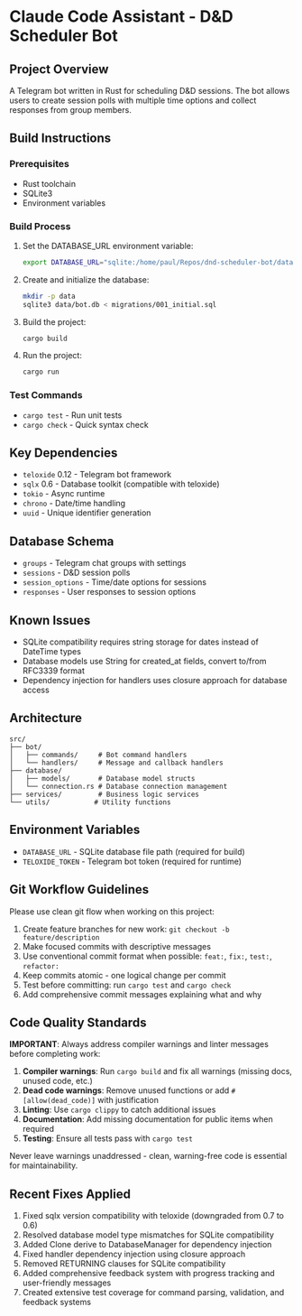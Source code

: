 # Claude Code Assistant - D&D Scheduler Bot

## Project Overview
A Telegram bot written in Rust for scheduling D&D sessions. The bot allows users to create session polls with multiple time options and collect responses from group members.

## Build Instructions

### Prerequisites
- Rust toolchain
- SQLite3
- Environment variables

### Build Process
1. Set the DATABASE_URL environment variable:
   ```bash
   export DATABASE_URL="sqlite:/home/paul/Repos/dnd-scheduler-bot/data/bot.db"
   ```

2. Create and initialize the database:
   ```bash
   mkdir -p data
   sqlite3 data/bot.db < migrations/001_initial.sql
   ```

3. Build the project:
   ```bash
   cargo build
   ```

4. Run the project:
   ```bash
   cargo run
   ```

### Test Commands
- `cargo test` - Run unit tests
- `cargo check` - Quick syntax check

## Key Dependencies
- `teloxide` 0.12 - Telegram bot framework
- `sqlx` 0.6 - Database toolkit (compatible with teloxide)
- `tokio` - Async runtime
- `chrono` - Date/time handling
- `uuid` - Unique identifier generation

## Database Schema
- `groups` - Telegram chat groups with settings
- `sessions` - D&D session polls
- `session_options` - Time/date options for sessions
- `responses` - User responses to session options

## Known Issues
- SQLite compatibility requires string storage for dates instead of DateTime types
- Database models use String for created_at fields, convert to/from RFC3339 format
- Dependency injection for handlers uses closure approach for database access

## Architecture
```
src/
├── bot/
│   ├── commands/     # Bot command handlers
│   └── handlers/     # Message and callback handlers
├── database/
│   ├── models/       # Database model structs
│   └── connection.rs # Database connection management
├── services/         # Business logic services
└── utils/           # Utility functions
```

## Environment Variables
- `DATABASE_URL` - SQLite database file path (required for build)
- `TELOXIDE_TOKEN` - Telegram bot token (required for runtime)

## Git Workflow Guidelines
Please use clean git flow when working on this project:
1. Create feature branches for new work: `git checkout -b feature/description`
2. Make focused commits with descriptive messages
3. Use conventional commit format when possible: `feat:`, `fix:`, `test:`, `refactor:`
4. Keep commits atomic - one logical change per commit
5. Test before committing: run `cargo test` and `cargo check`
6. Add comprehensive commit messages explaining what and why

## Code Quality Standards
**IMPORTANT**: Always address compiler warnings and linter messages before completing work:
1. **Compiler warnings**: Run `cargo build` and fix all warnings (missing docs, unused code, etc.)
2. **Dead code warnings**: Remove unused functions or add `#[allow(dead_code)]` with justification
3. **Linting**: Use `cargo clippy` to catch additional issues
4. **Documentation**: Add missing documentation for public items when required
5. **Testing**: Ensure all tests pass with `cargo test`

Never leave warnings unaddressed - clean, warning-free code is essential for maintainability.

## Recent Fixes Applied
1. Fixed sqlx version compatibility with teloxide (downgraded from 0.7 to 0.6)
2. Resolved database model type mismatches for SQLite compatibility
3. Added Clone derive to DatabaseManager for dependency injection
4. Fixed handler dependency injection using closure approach
5. Removed RETURNING clauses for SQLite compatibility
6. Added comprehensive feedback system with progress tracking and user-friendly messages
7. Created extensive test coverage for command parsing, validation, and feedback systems